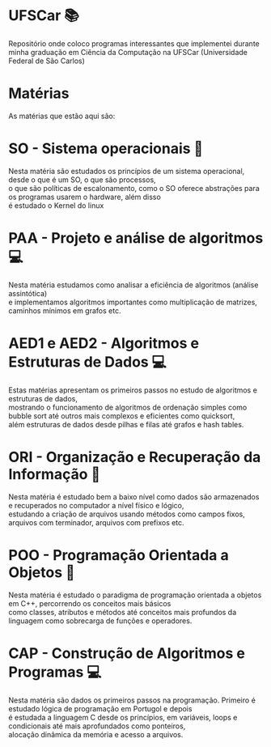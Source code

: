 # UFSCar 📚
Repositório onde coloco programas interessantes que implementei durante minha graduação
em Ciência da Computação na UFSCar (Universidade Federal de São Carlos)

# Matérias
As matérias que estão aqui são:

# SO - Sistema operacionais 🐧
Nesta matéria são estudados os princípios de um sistema operacional, desde o que é um SO, o que são processos,\
o que são políticas de escalonamento, como o SO oferece abstrações para os programas usarem o hardware, além disso\
é estudado o Kernel do linux

# PAA - Projeto e análise de algoritmos 💻
Nesta matéria estudamos como analisar a eficiência de algoritmos (análise assintótica)\
e implementamos algoritmos importantes como multiplicação de matrizes, caminhos mínimos em grafos etc.

# AED1 e AED2 - Algoritmos e Estruturas de Dados 💻
Estas matérias apresentam os primeiros passos no estudo de algoritmos e estruturas de dados,\
mostrando o funcionamento de algoritmos de ordenação simples como bubble sort até outros mais complexos e eficientes como quicksort,\
além estruturas de dados desde pilhas e filas até grafos e hash tables.

# ORI - Organização e Recuperação da Informação 💾
Nesta matéria é estudado bem a baixo nível como dados são armazenados e recuperados no computador a nível físico e lógico,\
estudando a criação de arquivos usando métodos como campos fixos, arquivos com terminador, arquivos com prefixos etc.

# POO - Programação Orientada a Objetos 🧱
Nesta matéria é estudado o paradigma de programação orientada a objetos em C++, percorrendo os conceitos mais básicos\
como classes, atributos e métodos até conceitos mais profundos da linguagem como sobrecarga de funções e operadores.

# CAP - Construção de Algoritmos e Programas 💻
Nesta matéria são dados os primeiros passos na programação. Primeiro é estudado lógica de programação em Portugol e depois\
é estudada a linguagem C desde os princípios, em variáveis, loops e condicionais até mais aprofundados como ponteiros,\
alocação dinâmica da memória e acesso a arquivos.



